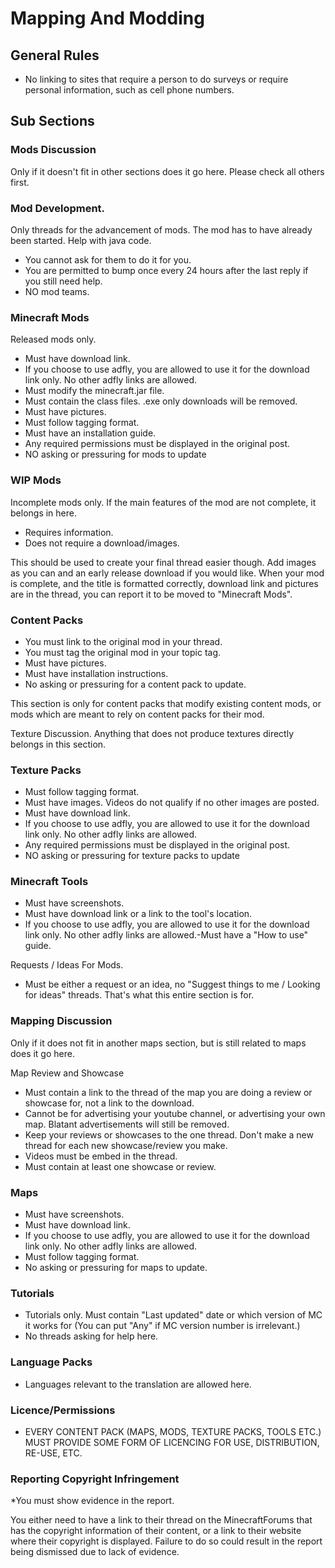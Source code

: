 # Mapping And Modding

## General Rules

* No linking to sites that require a person to do surveys or require personal information, such as cell phone numbers.

## Sub Sections

### Mods Discussion

Only if it doesn't fit in other sections does it go here. Please check all others first.

### Mod Development.

Only threads for the advancement of mods. The mod has to have already been started. Help with java code. 

* You cannot ask for them to do it for you.
* You are permitted to bump once every 24 hours after the last reply if you still need help.
* NO mod teams.

### Minecraft Mods

Released mods only. 

* Must have download link.
* If you choose to use adfly, you are allowed to use it for the download link only. No other adfly links are allowed.
* Must modify the minecraft.jar file.
* Must contain the class files. .exe only downloads will be removed.
* Must have pictures.
* Must follow tagging format.
* Must have an installation guide.
* Any required permissions must be displayed in the original post.
* NO asking or pressuring for mods to update

### WIP Mods

Incomplete mods only. If the main features of the mod are not complete, it belongs in here.

* Requires information.
* Does not require a download/images.

This should be used to create your final thread easier though. Add images as you can and an early release download if you would like.
When your mod is complete, and the title is formatted correctly, download link and pictures are in the thread, you can report it to be moved to "Minecraft Mods".


### Content Packs

* You must link to the original mod in your thread.
* You must tag the original mod in your topic tag.
* Must have pictures.
* Must have installation instructions.
* No asking or pressuring for a content pack to update.

This section is only for content packs that modify existing content mods, or mods which are meant to rely on content packs for their mod.


Texture Discussion.
Anything that does not produce textures directly belongs in this section.


### Texture Packs

* Must follow tagging format.
* Must have images. Videos do not qualify if no other images are posted.
* Must have download link.
* If you choose to use adfly, you are allowed to use it for the download link only. No other adfly links are allowed.
* Any required permissions must be displayed in the original post.
* NO asking or pressuring for texture packs to update

### Minecraft Tools

* Must have screenshots.
* Must have download link or a link to the tool's location.
* If you choose to use adfly, you are allowed to use it for the download link only. No other adfly links are allowed.-Must have a "How to use" guide.

Requests / Ideas For Mods.

* Must be either a request or an idea, no "Suggest things to me / Looking for ideas" threads. That's what this entire section is for.

### Mapping Discussion

Only if it does not fit in another maps section, but is still related to maps does it go here.

Map Review and Showcase

* Must contain a link to the thread of the map you are doing a review or showcase for, not a link to the download.
* Cannot be for advertising your youtube channel, or advertising your own map. Blatant advertisements will still be removed.
* Keep your reviews or showcases to the one thread. Don't make a new thread for each new showcase/review you make.
* Videos must be embed in the thread.
* Must contain at least one showcase or review.

### Maps

* Must have screenshots.
* Must have download link.
* If you choose to use adfly, you are allowed to use it for the download link only. No other adfly links are allowed.
* Must follow tagging format.
* No asking or pressuring for maps to update.

### Tutorials

* Tutorials only. Must contain "Last updated" date or which version of MC it works for (You can put "Any" if MC version number is irrelevant.)
* No threads asking for help here.

### Language Packs

* Languages relevant to the translation are allowed here.

### Licence/Permissions

* EVERY CONTENT PACK (MAPS, MODS, TEXTURE PACKS, TOOLS ETC.) MUST PROVIDE SOME FORM OF LICENCING FOR USE, DISTRIBUTION, RE-USE, ETC.

### Reporting Copyright Infringement

*You must show evidence in the report.

You either need to have a link to their thread on the MinecraftForums that has the copyright information of their content, or a link to their website where their copyright is displayed. Failure to do so could result in the report being dismissed due to lack of evidence.